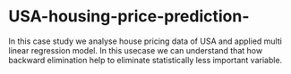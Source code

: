 # USA-housing-price-prediction-
In this case study we analyse house pricing data of USA and applied multi linear regression model. In this usecase we can understand that how backward elimination help to eliminate statistically less important variable.

